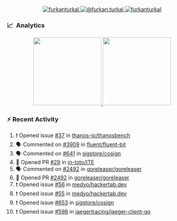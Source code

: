 <p align="center">
  <a href="https://linkedin.com/in/furkanturkal" target="blank">
    <img src="https://img.shields.io/badge/linkedin-%230077B5.svg?&style=for-the-badge&logo=linkedin&logoColor=white" alt="furkanturkal" />
  </a>
  <a href="https://medium.com/@furkan.turkal" target="blank">
    <img src="https://img.shields.io/badge/medium-%2312100E.svg?&style=for-the-badge&logo=medium&logoColor=white" alt="@furkan.turkal" />
  </a>
  <a href="https://twitter.com/furkanturkaI" target="blank">
    <img src="https://img.shields.io/badge/Twitter-1DA1F2?style=for-the-badge&logo=twitter&logoColor=white" alt="furkanturkaI" />
  </a>
</p>

### 📈 &nbsp;Analytics

<p align="center">
  <a href="https://github.com/bufgix">
    <img height="180em" src="https://github-readme-stats-eight-theta.vercel.app/api?username=Dentrax&show_icons=true&theme=algolia&include_all_commits=true&count_private=true&line_height=26"/>
    <img height="180em" src="https://github-readme-stats-eight-theta.vercel.app/api/top-langs/?username=Dentrax&layout=compact&langs_count=8&theme=algolia&line_height=26"/>
  </a>
</p>

### :zap: Recent Activity

<!--START_SECTION:activity-->
1. ❗️ Opened issue [#37](https://github.com/thanos-io/thanosbench/issues/37) in [thanos-io/thanosbench](https://github.com/thanos-io/thanosbench)
2. 🗣 Commented on [#3909](https://github.com/fluent/fluent-bit/issues/3909) in [fluent/fluent-bit](https://github.com/fluent/fluent-bit)
3. 🗣 Commented on [#641](https://github.com/sigstore/cosign/issues/641) in [sigstore/cosign](https://github.com/sigstore/cosign)
4. 💪 Opened PR [#29](https://github.com/in-toto/ITE/pull/29) in [in-toto/ITE](https://github.com/in-toto/ITE)
5. 🗣 Commented on [#2492](https://github.com/goreleaser/goreleaser/issues/2492) in [goreleaser/goreleaser](https://github.com/goreleaser/goreleaser)
6. 💪 Opened PR [#2492](https://github.com/goreleaser/goreleaser/pull/2492) in [goreleaser/goreleaser](https://github.com/goreleaser/goreleaser)
7. ❗️ Opened issue [#56](https://github.com/medyo/hackertab.dev/issues/56) in [medyo/hackertab.dev](https://github.com/medyo/hackertab.dev)
8. ❗️ Opened issue [#55](https://github.com/medyo/hackertab.dev/issues/55) in [medyo/hackertab.dev](https://github.com/medyo/hackertab.dev)
9. ❗️ Opened issue [#653](https://github.com/sigstore/cosign/issues/653) in [sigstore/cosign](https://github.com/sigstore/cosign)
10. ❗️ Opened issue [#598](https://github.com/jaegertracing/jaeger-client-go/issues/598) in [jaegertracing/jaeger-client-go](https://github.com/jaegertracing/jaeger-client-go)
<!--END_SECTION:activity-->
